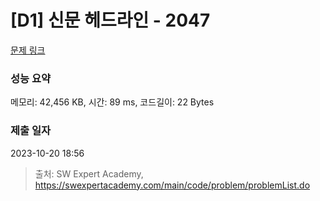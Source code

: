 # [D1] 신문 헤드라인 - 2047 

[문제 링크](https://swexpertacademy.com/main/code/problem/problemDetail.do?contestProbId=AV5QKsLaAy0DFAUq) 

### 성능 요약

메모리: 42,456 KB, 시간: 89 ms, 코드길이: 22 Bytes

### 제출 일자

2023-10-20 18:56



> 출처: SW Expert Academy, https://swexpertacademy.com/main/code/problem/problemList.do